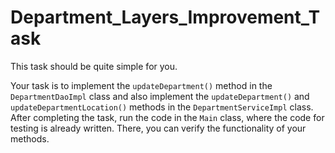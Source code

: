 # Department_Layers_Improvement_Task

This task should be quite simple for you.

Your task is to implement the `updateDepartment()` method in the `DepartmentDaoImpl` class and also implement the `updateDepartment()` and `updateDepartmentLocation()` methods in the `DepartmentServiceImpl` class. After completing the task, run the code in the `Main` class, where the code for testing is already written. There, you can verify the functionality of your methods.